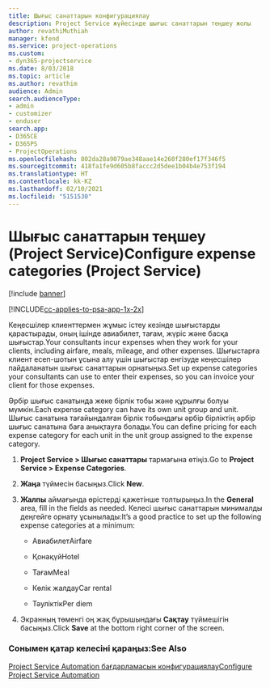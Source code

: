 ```yaml
---
title: Шығыс санаттарын конфигурациялау
description: Project Service жүйесінде шығыс санаттарын теңшеу жолы
author: revathiMuthiah
manager: kfend
ms.service: project-operations
ms.custom:
- dyn365-projectservice
ms.date: 8/03/2018
ms.topic: article
ms.author: revathim
audience: Admin
search.audienceType:
- admin
- customizer
- enduser
search.app:
- D365CE
- D365PS
- ProjectOperations
ms.openlocfilehash: 802da28a9079ae348aae14e260f280ef17f346f5
ms.sourcegitcommit: 418fa1fe9d605b8faccc2d5dee1b04b4e753f194
ms.translationtype: HT
ms.contentlocale: kk-KZ
ms.lasthandoff: 02/10/2021
ms.locfileid: "5151530"
---
```

# <a name="configure-expense-categories-project-service"></a><span data-ttu-id="2ea12-103">Шығыс санаттарын теңшеу (Project Service)</span><span class="sxs-lookup"><span data-stu-id="2ea12-103">Configure expense categories (Project Service)</span></span>

[!include [banner](../includes/psa-now-project-operations.md)]

[!INCLUDE[cc-applies-to-psa-app-1x-2x](../includes/cc-applies-to-psa-app-1x-2x.md)]

<span data-ttu-id="2ea12-104">Кеңесшілер клиенттермен жұмыс істеу кезінде шығыстарды қарастырады, оның ішінде авиабилет, тағам, жүріс және басқа шығыстар.</span><span class="sxs-lookup"><span data-stu-id="2ea12-104">Your consultants incur expenses when they work for your clients, including airfare, meals, mileage, and other expenses.</span></span> <span data-ttu-id="2ea12-105">Шығыстарға клиент есеп-шотын ұсына алу үшін шығыстар енгізуде кеңесшілер пайдаланатын шығыс санаттарын орнатыңыз.</span><span class="sxs-lookup"><span data-stu-id="2ea12-105">Set up expense categories your consultants can use to enter their expenses, so you can invoice your client for those expenses.</span></span>  
  
<span data-ttu-id="2ea12-106">Әрбір шығыс санатында жеке бірлік тобы және құрылғы болуы мүмкін.</span><span class="sxs-lookup"><span data-stu-id="2ea12-106">Each expense category can have its own unit group and unit.</span></span> <span data-ttu-id="2ea12-107">Шығыс санатына тағайындалған бірлік тобындағы әрбір бірліктің әрбір шығыс санатына баға анықтауға болады.</span><span class="sxs-lookup"><span data-stu-id="2ea12-107">You can define pricing for each expense category for each unit in the unit group assigned to the expense category.</span></span>  
  
1.  <span data-ttu-id="2ea12-108">**Project Service > Шығыс санаттары** тармағына өтіңіз.</span><span class="sxs-lookup"><span data-stu-id="2ea12-108">Go to **Project Service > Expense Categories**.</span></span>  
  
2.  <span data-ttu-id="2ea12-109">**Жаңа** түймесін басыңыз.</span><span class="sxs-lookup"><span data-stu-id="2ea12-109">Click **New**.</span></span>  
  
3.  <span data-ttu-id="2ea12-110">**Жалпы** аймағында өрістерді қажетінше толтырыңыз.</span><span class="sxs-lookup"><span data-stu-id="2ea12-110">In the **General** area, fill in the fields as needed.</span></span> <span data-ttu-id="2ea12-111">Келесі шығыс санаттарын минималды деңгейге орнату ұсынылады:</span><span class="sxs-lookup"><span data-stu-id="2ea12-111">It’s a good practice to set up the following expense categories at a minimum:</span></span>  
  
    -   <span data-ttu-id="2ea12-112">Авиабилет</span><span class="sxs-lookup"><span data-stu-id="2ea12-112">Airfare</span></span>  
  
    -   <span data-ttu-id="2ea12-113">Қонақүй</span><span class="sxs-lookup"><span data-stu-id="2ea12-113">Hotel</span></span>  
  
    -   <span data-ttu-id="2ea12-114">Тағам</span><span class="sxs-lookup"><span data-stu-id="2ea12-114">Meal</span></span>  
  
    -   <span data-ttu-id="2ea12-115">Көлік жалдау</span><span class="sxs-lookup"><span data-stu-id="2ea12-115">Car rental</span></span>  
  
    -   <span data-ttu-id="2ea12-116">Тәуліктік</span><span class="sxs-lookup"><span data-stu-id="2ea12-116">Per diem</span></span>  
  
4.  <span data-ttu-id="2ea12-117">Экранның төменгі оң жақ бұрышындағы **Сақтау** түймешігін басыңыз.</span><span class="sxs-lookup"><span data-stu-id="2ea12-117">Click **Save** at the bottom right corner of the screen.</span></span>  
  
### <a name="see-also"></a><span data-ttu-id="2ea12-118">Сонымен қатар келесіні қараңыз:</span><span class="sxs-lookup"><span data-stu-id="2ea12-118">See Also</span></span>  
 [<span data-ttu-id="2ea12-119">Project Service Automation бағдарламасын конфигурациялау</span><span class="sxs-lookup"><span data-stu-id="2ea12-119">Configure Project Service Automation</span></span>](../psa/configure.md)
